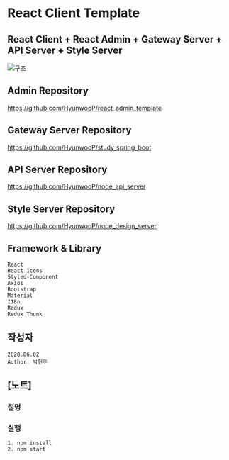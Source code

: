# React Client Template

## React Client + React Admin + Gateway Server + API Server + Style Server

![구조](https://user-images.githubusercontent.com/20429356/124894845-f89eef80-e016-11eb-9a37-0c037dbc0fe4.png)

## Admin Repository

https://github.com/HyunwooP/react_admin_template

## Gateway Server Repository

https://github.com/HyunwooP/study_spring_boot

## API Server Repository

https://github.com/HyunwooP/node_api_server

## Style Server Repository

https://github.com/HyunwooP/node_design_server

## Framework & Library

```
React
React Icons
Styled-Component
Axios
Bootstrap
Material
I18n
Redux
Redux Thunk
```

## 작성자

```
2020.06.02
Author: 박현우
```

## [노트]

### 설명

### 실행

```
1. npm install
2. npm start
```
